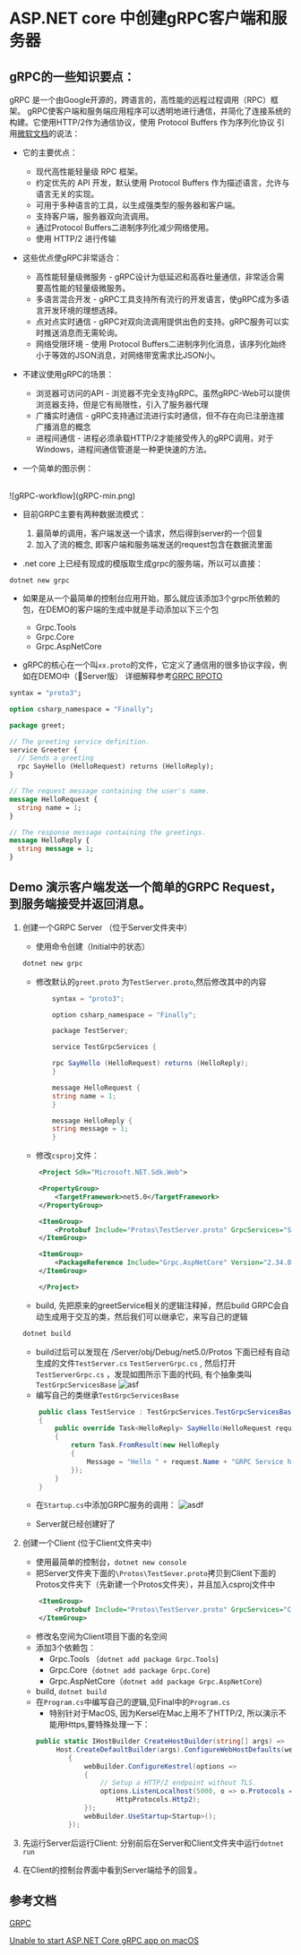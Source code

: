 # ASP.NET core 中创建gRPC客户端和服务器

## gRPC的一些知识要点：
gRPC 是一个由Google开源的，跨语言的，高性能的远程过程调用（RPC）框架。 gRPC使客户端和服务端应用程序可以透明地进行通信，并简化了连接系统的构建。它使用HTTP/2作为通信协议，使用 Protocol Buffers 作为序列化协议
引用[微软文档](https://docs.microsoft.com/en-us/aspnet/core/grpc/index?view=aspnetcore-3.0)的说法：

- 它的主要优点：
    - 现代高性能轻量级 RPC 框架。
    - 约定优先的 API 开发，默认使用 Protocol Buffers 作为描述语言，允许与语言无关的实现。
    - 可用于多种语言的工具，以生成强类型的服务器和客户端。
    - 支持客户端，服务器双向流调用。
    - 通过Protocol Buffers二进制序列化减少网络使用。
    - 使用 HTTP/2 进行传输

- 这些优点使gRPC非常适合：
    - 高性能轻量级微服务 - gRPC设计为低延迟和高吞吐量通信，非常适合需要高性能的轻量级微服务。
    - 多语言混合开发 - gRPC工具支持所有流行的开发语言，使gRPC成为多语言开发环境的理想选择。
    - 点对点实时通信 - gRPC对双向流调用提供出色的支持。gRPC服务可以实时推送消息而无需轮询。
    - 网络受限环境 - 使用 Protocol Buffers二进制序列化消息，该序列化始终小于等效的JSON消息，对网络带宽需求比JSON小。

- 不建议使用gRPC的场景：
    - 浏览器可访问的API - 浏览器不完全支持gRPC。虽然gRPC-Web可以提供浏览器支持，但是它有局限性，引入了服务器代理
    - 广播实时通信 - gRPC支持通过流进行实时通信，但不存在向已注册连接广播消息的概念
    - 进程间通信 - 进程必须承载HTTP/2才能接受传入的gRPC调用，对于Windows，进程间通信管道是一种更快速的方法。

- 一个简单的图示例：
</br>
![gRPC-workflow](gRPC-min.png)

- 目前GRPC主要有两种数据流模式：
    1. 最简单的调用，客户端发送一个请求，然后得到server的一个回复
    2. 加入了流的概念, 即客户端和服务端发送的request包含在数据流里面


 - .net core 上已经有现成的模版取生成grpc的服务端，所以可以直接：
 ```
 dotnet new grpc

 ```
- 如果是从一个最简单的控制台应用开始，那么就应该添加3个grpc所依赖的包，在DEMO的客户端的生成中就是手动添加以下三个包
    - Grpc.Tools
    - Grpc.Core
    - Grpc.AspNetCore

- gRPC的核心在一个叫`xx.proto`的文件，它定义了通信用的很多协议字段，例如在DEMO中（Server版）
详细解释参考[GRPC RPOTO](https://grpc.io/docs/what-is-grpc/introduction/)
```proto
syntax = "proto3";

option csharp_namespace = "Finally";

package greet;

// The greeting service definition.
service Greeter {
  // Sends a greeting
  rpc SayHello (HelloRequest) returns (HelloReply);
}

// The request message containing the user's name.
message HelloRequest {
  string name = 1;
}

// The response message containing the greetings.
message HelloReply {
  string message = 1;
}
```



## Demo 演示客户端发送一个简单的GRPC Request，到服务端接受并返回消息。

1. 创建一个GRPC Server （位于Server文件夹中）
    - 使用命令创建（Initial中的状态）
    ```bash
    dotnet new grpc
    ```
    - 修改默认的`greet.proto` 为`TestServer.proto`,然后修改其中的内容
        ``` C#
            syntax = "proto3";

            option csharp_namespace = "Finally";

            package TestServer;

            service TestGrpcServices {

            rpc SayHello (HelloRequest) returns (HelloReply);
            }

            message HelloRequest {
            string name = 1;
            }

            message HelloReply {
            string message = 1;
            }
        ```
    - 修改`csproj`文件：
    ``` xml
        <Project Sdk="Microsoft.NET.Sdk.Web">

        <PropertyGroup>
            <TargetFramework>net5.0</TargetFramework>
        </PropertyGroup>

        <ItemGroup>
            <Protobuf Include="Protos\TestServer.proto" GrpcServices="Server" />
        </ItemGroup>

        <ItemGroup>
            <PackageReference Include="Grpc.AspNetCore" Version="2.34.0" />
        </ItemGroup>

        </Project>
    ```

    - build, 先把原来的greetService相关的逻辑注释掉，然后build GRPC会自动生成用于交互的类，然后我们可以继承它，来写自己的逻辑
    ```bash
    dotnet build
    ```

    - build过后可以发现在 /Server/obj/Debug/net5.0/Protos 下面已经有自动生成的文件`TestServer.cs` `TestServerGrpc.cs` , 然后打开`TestServerGrpc.cs` ，发现如图所示下面的代码, 有个抽象类叫`TestGrpcServicesBase`
    ![asf](capture1.png)
    - 编写自己的类继承`TestGrpcServicesBase`
    ```C#
        public class TestService : TestGrpcServices.TestGrpcServicesBase
        {
            public override Task<HelloReply> SayHello(HelloRequest request, ServerCallContext context)
            {
                return Task.FromResult(new HelloReply
                {
                    Message = "Hello " + request.Name + "GRPC Service has receieve your request"
                });
            }
        }
    ```

    - 在`Startup.cs`中添加GRPC服务的调用：
    ![asdf](capture2.png)

    - Server就已经创建好了

2. 创建一个Client (位于Client文件夹中)
    - 使用最简单的控制台，`dotnet new console`
    - 把Server文件夹下面的`\Protos\TestSever.proto`拷贝到Client下面的Protos文件夹下（先新建一个Protos文件夹），并且加入csproj文件中
    ```xml
        <ItemGroup>
            <Protobuf Include="Protos\TestServer.proto" GrpcServices="Client" />
        </ItemGroup>

    ```
    - 修改名空间为Client项目下面的名空间
    - 添加3个依赖包：
        - Grpc.Tools （`dotnet add package Grpc.Tools`)
        - Grpc.Core（`dotnet add package Grpc.Core`)
        - Grpc.AspNetCore（`dotnet add package Grpc.AspNetCore`)
    - build, `dotnet build`
    - 在`Program.cs`中编写自己的逻辑,见Final中的`Program.cs`
        - 特别针对于MacOS, 因为Kersel在Mac上用不了HTTP/2, 所以演示不能用Https,要特殊处理一下：
        ```C#
        public static IHostBuilder CreateHostBuilder(string[] args) =>
             Host.CreateDefaultBuilder(args).ConfigureWebHostDefaults(webBuilder =>
                {
                    webBuilder.ConfigureKestrel(options =>
                    {
                        // Setup a HTTP/2 endpoint without TLS.
                        options.ListenLocalhost(5000, o => o.Protocols = 
                            HttpProtocols.Http2);
                    });
                    webBuilder.UseStartup<Startup>();
                });

        ```


3. 先运行Server后运行Client: 分别前后在Server和Client文件夹中运行`dotnet run`

4. 在Client的控制台界面中看到Server端给予的回复。




## 参考文档
[GRPC](https://grpc.io/docs/)


[Unable to start ASP.NET Core gRPC app on macOS](https://docs.microsoft.com/en-us/aspnet/core/grpc/troubleshoot?view=aspnetcore-5.0#unable-to-start-aspnet-core-grpc-app-on-macos)



